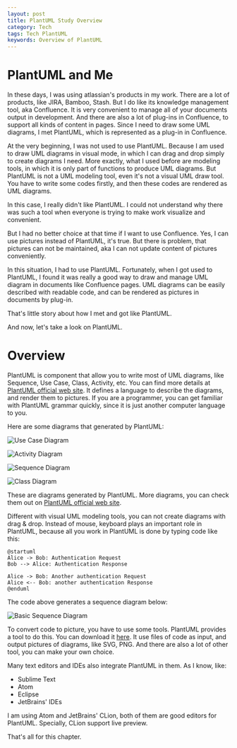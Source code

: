 ```yaml
---
layout: post
title: PlantUML Study Overview
category: Tech
tags: Tech PlantUML
keywords: Overview of PlantUML
---
```


# PlantUML and Me
In these days, I was using atlassian's products in my work. There are a lot of products, like JIRA, Bamboo, Stash. But I do like its knowledge management tool, aka Confluence. It is very convenient to manage all of your documents output in development. And there are also a lot of plug-ins in Confluence, to support all kinds of content in pages. Since I need to draw some UML diagrams, I met PlantUML, which is represented as a plug-in in Confluence.


At the very beginning, I was not used to use PlantUML. Because I am used to draw UML diagrams in visual mode, in which I can drag and drop simply to create diagrams I need. More exactly, what I used before are modeling tools, in which it is only part of functions to produce UML diagrams. But PlantUML is not a UML modeling tool, even it's not a visual UML draw tool. You have to write some codes firstly, and then these codes are rendered as UML diagrams.

In this case, I really didn't like PlantUML. I could not understand why there was such a tool when everyone is trying to make work visualize and convenient.

But I had no better choice at that time if I want to use Confluence. Yes, I can use pictures instead of PlantUML, it's true. But there is problem, that pictures can not be maintained, aka I can not update content of pictures conveniently.

In this situation, I had to use PlantUML. Fortunately, when I got used to PlantUML, I found it was really a good way to draw and manage UML diagram in documents like Confluence pages. UML diagrams can be easily described with readable code, and can be rendered as pictures in documents by plug-in.

That's little story about how I met and got like PlantUML.

And now, let's take a look on PlantUML.

# Overview
PlantUML is component that allow you to write most of UML diagrams, like Sequence, Use Case, Class, Activity, etc. You can find more details at [PlantUML official web site][1]. It defines a language to describe the diagrams, and render them to pictures. If you are a programmer, you can get familiar with PlantUML grammar quickly, since it is just another computer language to you. 

Here are some diagrams that generated by PlantUML:

![Use Case Diagram][2]

![Activity Diagram][3]

![Sequence Diagram][4]

![Class Diagram][5]

These are diagrams generated by PlantUML. More diagrams, you can check them out on [PlantUML official web site][1].

Different with visual UML modeling tools, you can not create diagrams with drag & drop. Instead of mouse, keyboard plays an important role in PlantUML, because all you work in PlantUML is done by typing code like this:

``` stylus
@startuml
Alice -> Bob: Authentication Request
Bob --> Alice: Authentication Response

Alice -> Bob: Another authentication Request
Alice <-- Bob: another authentication Response
@enduml
```
The code above generates a sequence diagram below:

![Basic Sequence Diagram][6]

To convert code to picture, you have to use some tools. PlantUML provides a tool to do this. You can download it [here][7]. It use files of code as input, and output pictures of diagrams, like SVG, PNG. And there are also a lot of other tool, you can make your own choice.

Many text editors and IDEs also integrate PlantUML in them. As I know, like:

 - Sublime Text
 - Atom
 - Eclipse
 - JetBrains' IDEs
 
I am using Atom and JetBrains' CLion, both of them are good editors for PlantUML. Specially, CLion support live preview. 

That's all for this chapter. 


  [1]: http://plantuml.com/
  [2]: http://s.plantuml.com/imgp/k5_usecase-diagram_015.png
  [3]: http://s.plantuml.com/imgp/k5_activity-diagram-beta_017.png
  [4]: http://s.plantuml.com/imgp/k5_sequence-diagram_015.png
  [5]: http://s.plantuml.com/imgp/k5_class-diagram_013.png
  [6]: http://s.plantuml.com/imgp/k5_sequence-diagram.png
  [7]: http://plantuml.com/download